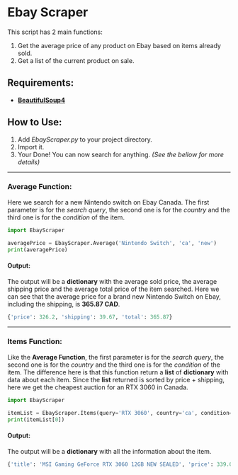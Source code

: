 # Ebay Scraper
This script has 2 main functions:
1. Get the average price of any product on Ebay based on items already sold.
2. Get a list of the current product on sale.

## Requirements: ##

- **[BeautifulSoup4](https://pypi.org/project/beautifulsoup4/)**

## How to Use: ##

1. Add *EbayScraper.py* to your project directory.
2. Import it.
3. Your Done! You can now search for anything. *(See the bellow for more details)*

---

### Average Function:

Here we search for a new Nintendo switch on Ebay Canada. The first parameter is for the *search query*, the second one is for the *country* and the third one is for the *condition* of the item.
```PYTHON
import EbayScraper

averagePrice = EbayScraper.Average('Nintendo Switch', 'ca', 'new')
print(averagePrice)
```
#### Output:
The output will be a **dictionary** with the average sold price, the average shipping price and the average total price of the item searched. Here we can see that the average price for a brand new Nintendo Switch on Ebay, including the shipping, is **365.87 CAD**.
```PYTHON
{'price': 326.2, 'shipping': 39.67, 'total': 365.87}
```

---


### Items Function:

Like the **Average Function**, the first parameter is for the *search query*, the second one is for the *country* and the third one is for the *condition* of the item. The difference here is that this function return a **list** of **dictionary** with data about each item. Since the **list** returned is sorted by price + shipping, here we get the cheapest auction for an RTX 3060 in Canada.
```PYTHON
import EbayScraper

itemList = EbayScraper.Items(query='RTX 3060', country='ca', condition='new', type='auction')
print(itemList[0])
```
#### Output:
The output will be a **dictionary** with all the information about the item.
```PYTHON
{'title': 'MSI Gaming GeForce RTX 3060 12GB NEW SEALED', 'price': 339.04, 'shipping': 0, 'time-left': '3d 4h left', 'time-end': '(Sun, 12:25 p.m.)', 'bid-count': 14, 'reviews-count': 0, 'url': 'https://www.ebay.ca/itm/...'}
```
